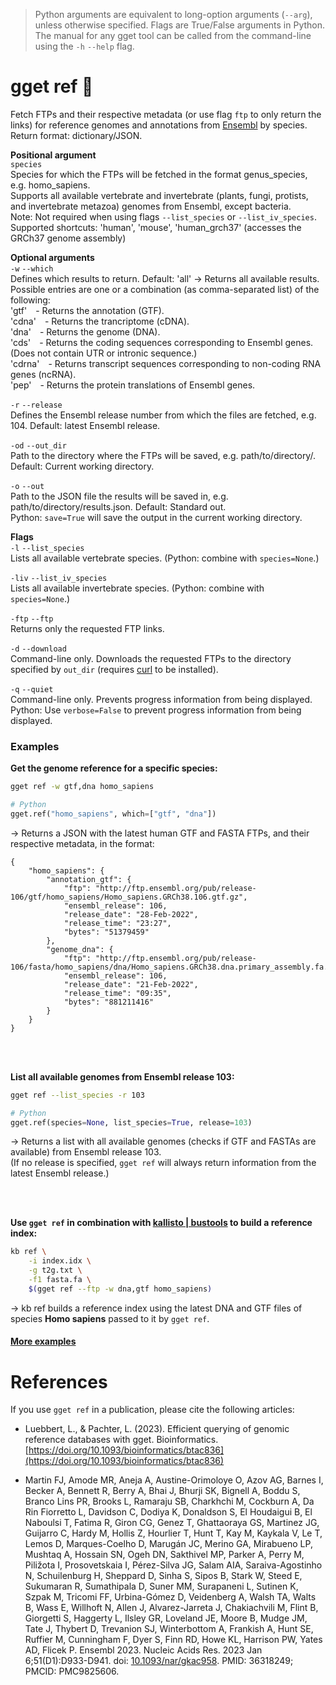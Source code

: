 > Python arguments are equivalent to long-option arguments (`--arg`), unless otherwise specified. Flags are True/False arguments in Python. The manual for any gget tool can be called from the command-line using the `-h` `--help` flag.  
# gget ref 📖
Fetch FTPs and their respective metadata (or use flag `ftp` to only return the links) for reference genomes and annotations from [Ensembl](https://www.ensembl.org/) by species.  
Return format: dictionary/JSON.

**Positional argument**  
`species`  
Species for which the FTPs will be fetched in the format genus_species, e.g. homo_sapiens.  
Supports all available vertebrate and invertebrate (plants, fungi, protists, and invertebrate metazoa) genomes from Ensembl, except bacteria.  
Note: Not required when using flags `--list_species` or `--list_iv_species`.   
Supported shortcuts: 'human', 'mouse', 'human_grch37' (accesses the GRCh37 genome assembly)

**Optional arguments**  
`-w` `--which`  
Defines which results to return. Default: 'all' -> Returns all available results.  
Possible entries are one or a combination (as comma-separated list) of the following:  
'gtf' - Returns the annotation (GTF).  
'cdna' - Returns the trancriptome (cDNA).  
'dna' - Returns the genome (DNA).  
'cds' - Returns the coding sequences corresponding to Ensembl genes. (Does not contain UTR or intronic sequence.)  
'cdrna' - Returns transcript sequences corresponding to non-coding RNA genes (ncRNA).  
'pep' - Returns the protein translations of Ensembl genes.  

`-r` `--release`  
Defines the Ensembl release number from which the files are fetched, e.g. 104. Default: latest Ensembl release.  

`-od` `--out_dir`   
Path to the directory where the FTPs will be saved, e.g. path/to/directory/. Default: Current working directory.

`-o` `--out`    
Path to the JSON file the results will be saved in, e.g. path/to/directory/results.json. Default: Standard out.  
Python: `save=True` will save the output in the current working directory.

**Flags**  
`-l` `--list_species`   
Lists all available vertebrate species. (Python: combine with `species=None`.)  

`-liv` `--list_iv_species`   
Lists all available invertebrate species. (Python: combine with `species=None`.)  

`-ftp` `--ftp`   
Returns only the requested FTP links.  

`-d` `--download`   
Command-line only. Downloads the requested FTPs to the directory specified by `out_dir` (requires [curl](https://curl.se/docs/) to be installed).

`-q` `--quiet`   
Command-line only. Prevents progress information from being displayed.  
Python: Use `verbose=False` to prevent progress information from being displayed. 
  
  
### Examples

**Get the genome reference for a specific species:**   
```bash
gget ref -w gtf,dna homo_sapiens
```
```python
# Python
gget.ref("homo_sapiens", which=["gtf", "dna"])
```
&rarr; Returns a JSON with the latest human GTF and FASTA FTPs, and their respective metadata, in the format:
```
{
    "homo_sapiens": {
        "annotation_gtf": {
            "ftp": "http://ftp.ensembl.org/pub/release-106/gtf/homo_sapiens/Homo_sapiens.GRCh38.106.gtf.gz",
            "ensembl_release": 106,
            "release_date": "28-Feb-2022",
            "release_time": "23:27",
            "bytes": "51379459"
        },
        "genome_dna": {
            "ftp": "http://ftp.ensembl.org/pub/release-106/fasta/homo_sapiens/dna/Homo_sapiens.GRCh38.dna.primary_assembly.fa.gz",
            "ensembl_release": 106,
            "release_date": "21-Feb-2022",
            "release_time": "09:35",
            "bytes": "881211416"
        }
    }
}
```

<br/><br/>

**List all available genomes from Ensembl release 103:**  
```bash
gget ref --list_species -r 103
```
```python
# Python
gget.ref(species=None, list_species=True, release=103)
```
&rarr; Returns a list with all available genomes (checks if GTF and FASTAs are available) from Ensembl release 103.   
(If no release is specified, `gget ref` will always return information from the latest Ensembl release.)  

<br/><br/>

**Use `gget ref` in combination with [kallisto | bustools](https://www.kallistobus.tools/kb_usage/kb_ref/) to build a reference index:**
```bash
kb ref \
    -i index.idx \
    -g t2g.txt \
    -f1 fasta.fa \
    $(gget ref --ftp -w dna,gtf homo_sapiens)
```
&rarr; kb ref builds a reference index using the latest DNA and GTF files of species **Homo sapiens** passed to it by `gget ref`.  

#### [More examples](https://github.com/pachterlab/gget_examples)

# References
If you use `gget ref` in a publication, please cite the following articles:   

- Luebbert, L., & Pachter, L. (2023). Efficient querying of genomic reference databases with gget. Bioinformatics. [https://doi.org/10.1093/bioinformatics/btac836](https://doi.org/10.1093/bioinformatics/btac836)

- Martin FJ, Amode MR, Aneja A, Austine-Orimoloye O, Azov AG, Barnes I, Becker A, Bennett R, Berry A, Bhai J, Bhurji SK, Bignell A, Boddu S, Branco Lins PR, Brooks L, Ramaraju SB, Charkhchi M, Cockburn A, Da Rin Fiorretto L, Davidson C, Dodiya K, Donaldson S, El Houdaigui B, El Naboulsi T, Fatima R, Giron CG, Genez T, Ghattaoraya GS, Martinez JG, Guijarro C, Hardy M, Hollis Z, Hourlier T, Hunt T, Kay M, Kaykala V, Le T, Lemos D, Marques-Coelho D, Marugán JC, Merino GA, Mirabueno LP, Mushtaq A, Hossain SN, Ogeh DN, Sakthivel MP, Parker A, Perry M, Piližota I, Prosovetskaia I, Pérez-Silva JG, Salam AIA, Saraiva-Agostinho N, Schuilenburg H, Sheppard D, Sinha S, Sipos B, Stark W, Steed E, Sukumaran R, Sumathipala D, Suner MM, Surapaneni L, Sutinen K, Szpak M, Tricomi FF, Urbina-Gómez D, Veidenberg A, Walsh TA, Walts B, Wass E, Willhoft N, Allen J, Alvarez-Jarreta J, Chakiachvili M, Flint B, Giorgetti S, Haggerty L, Ilsley GR, Loveland JE, Moore B, Mudge JM, Tate J, Thybert D, Trevanion SJ, Winterbottom A, Frankish A, Hunt SE, Ruffier M, Cunningham F, Dyer S, Finn RD, Howe KL, Harrison PW, Yates AD, Flicek P. Ensembl 2023. Nucleic Acids Res. 2023 Jan 6;51(D1):D933-D941. doi: [10.1093/nar/gkac958](https://doi.org/10.1093/nar/gkac958). PMID: 36318249; PMCID: PMC9825606.
